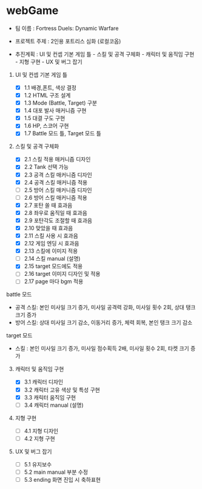 # webGame

- 팀 이름 : Fortress Duels: Dynamic Warfare
- 프로젝트 주제 : 2인용 포트리스 심화 (로컬코옵)

- 추진계획 : UI 및 컨셉 기본 게임 틀 - 스킬 및 공격 구체화 - 캐릭터 및 움직임 구현 - 지형 구현 - UX 및 버그 잡기

1. UI 및 컨셉 기본 게임 틀

   - [x] 1.1 배경,폰트, 색상 결정
   - [x] 1.2 HTML 구조 설계
   - [x] 1.3 Mode (Battle, Target) 구분
   - [x] 1.4 대포 발사 매커니즘 구현
   - [x] 1.5 대결 구도 구현
   - [x] 1.6 HP, 스코어 구현
   - [x] 1.7 Battle 모드 틀, Target 모드 틀

2. 스킬 및 공격 구체화

   - [x] 2.1 스킬 적용 매커니즘 디자인
   - [x] 2.2 Tank 선택 가능
   - [x] 2.3 공격 스킬 매커니즘 디자인
   - [x] 2.4 공격 스킬 매커니즘 적용
   - [ ] 2.5 방어 스킬 매커니즘 디자인
   - [ ] 2.6 방어 스킬 매커니즘 적용
   - [x] 2.7 포탄 쏠 때 효과음
   - [x] 2.8 좌우로 움직일 때 효과음
   - [x] 2.9 포탄각도 조절할 때 효과음
   - [x] 2.10 맞았을 때 효과음
   - [x] 2.11 스킬 사용 시 효과음
   - [x] 2.12 게임 엔딩 시 효과음
   - [x] 2.13 스킬에 이미지 적용
   - [ ] 2.14 스킬 manual (설명)
   - [x] 2.15 target 모드에도 적용
   - [ ] 2.16 target 이미지 디자인 및 적용
   - [ ] 2.17 page 마다 bgm 적용

battle 모드

- 공격 스킬: 본인 미사일 크기 증가, 미사일 공격력 강화, 미사일 횟수 2회, 상대 탱크 크기 증가
- 방어 스킬: 상대 미사일 크기 감소, 이동거리 증가, 체력 회복, 본인 탱크 크기 감소

target 모드

- 스킬 : 본인 미사일 크기 증가, 미사일 점수획득 2배, 미사일 횟수 2회, 타켓 크기 증가

3. 캐릭터 및 움직임 구현

   - [x] 3.1 캐릭터 디자인
   - [x] 3.2 캐릭터 고유 색상 및 특성 구현
   - [x] 3.3 캐릭터 움직임 구현
   - [ ] 3.4 캐릭터 manual (설명)

4. 지형 구현

   - [ ] 4.1 지형 디자인
   - [ ] 4.2 지형 구현

5. UX 및 버그 잡기
   - [ ] 5.1 유지보수
   - [ ] 5.2 main manual 부분 수정
   - [ ] 5.3 ending 화면 진입 시 축하표현
